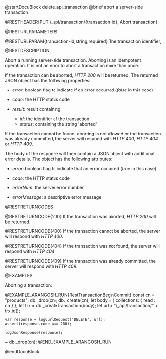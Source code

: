 
@startDocuBlock delete_api_transaction
@brief abort a server-side transaction

@RESTHEADER{PUT /_api/transaction/{transaction-id}, Abort transaction}

@RESTURLPARAMETERS

@RESTURLPARAM{transaction-id,string,required}
The transaction identifier,

@RESTDESCRIPTION

Abort a running server-side transaction. Aborting is an idempotent operation. 
It is not an error to abort a transaction more than once.

If the transaction can be aborted, *HTTP 200* will be returned. 
The returned JSON object has the following properties:

- *error*: boolean flag to indicate if an error occurred (*false*
  in this case)

- *code*: the HTTP status code

- *result*: result containing
    - *id*: the identifier of the transaction
    - *status*: containing the string 'aborted'

If the transaction cannot be found, aborting is not allowed or the 
transaction was already committed, the server
will respond with *HTTP 400*, *HTTP 404* or *HTTP 409*.

The body of the response will then contain a JSON object with additional error
details. The object has the following attributes:

- *error*: boolean flag to indicate that an error occurred (*true* in this case)

- *code*: the HTTP status code

- *errorNum*: the server error number

- *errorMessage*: a descriptive error message


@RESTRETURNCODES

@RESTRETURNCODE{200}
If the transaction was aborted,
*HTTP 200* will be returned.

@RESTRETURNCODE{400}
If the transaction cannot be aborted, the server
will respond with *HTTP 400*.

@RESTRETURNCODE{404}
If the transaction was not found, the server
will respond with *HTTP 404*.

@RESTRETURNCODE{409}
If the transaction was already committed, the server
will respond with *HTTP 409*.

@EXAMPLES

Aborting a transaction:

@EXAMPLE_ARANGOSH_RUN{RestTransactionBeginCommit}
    const cn = "products";
    db._drop(cn);
    db._create(cn);
    let body = {
      collections: {
        read : cn
      }
    };
    let trx = db._createTransaction(body);
    let url = "/_api/transaction/" + trx.id();

    var response = logCurlRequest('DELETE', url);
    assert(response.code === 200);

    logJsonResponse(response);

  ~ db._drop(cn);
@END_EXAMPLE_ARANGOSH_RUN

@endDocuBlock

